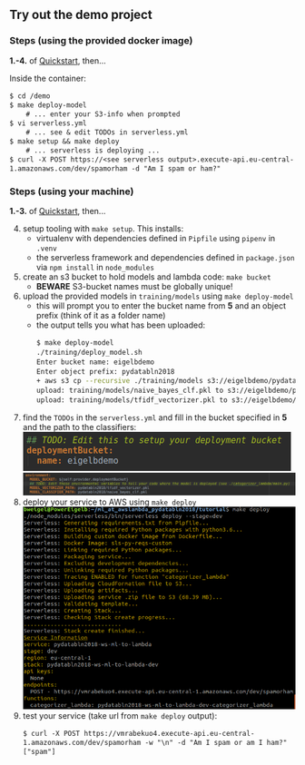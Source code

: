 ## Try out the demo project

### Steps (using the provided docker image)

**1.-4.** of [Quickstart](https://github.com/bweigel/ml_at_awslambda_pydatabln2018#quickstart), then...

Inside the container:
```
$ cd /demo
$ make deploy-model
    # ... enter your S3-info when prompted
$ vi serverless.yml
    # ... see & edit TODOs in serverless.yml
$ make setup && make deploy
    # ... serverless is deploying ...
$ curl -X POST https://<see serverless output>.execute-api.eu-central-1.amazonaws.com/dev/spamorham -d "Am I spam or ham?"
```
### Steps (using your machine)
 
**1.-3.** of [Quickstart](https://github.com/bweigel/ml_at_awslambda_pydatabln2018#quickstart), then...

4. setup tooling with `make setup`. This installs:
    - virtualenv with dependencies defined in `Pipfile` using `pipenv` in `.venv`
    - the serverless framework and dependencies defined in `package.json` via `npm install` in `node_modules`    
5. create an s3 bucket to hold models and lambda code: `make bucket`
    - **BEWARE** S3-bucket names must be globally unique!
6. upload the provided models in `training/models` using `make deploy-model`
    - this will prompt you to enter the bucket name from **5** and an object prefix (think of it as a folder name)
    - the output tells you what has been uploaded:
        ```bash
        $ make deploy-model
        ./training/deploy_model.sh
        Enter bucket name: eigelbdemo
        Enter object prefix: pydatabln2018
        + aws s3 cp --recursive ./training/models s3://eigelbdemo/pydatabln2018/
        upload: training/models/naive_bayes_clf.pkl to s3://eigelbdemo/pydatabln2018/naive_bayes_clf.pkl
        upload: training/models/tfidf_vectorizer.pkl to s3://eigelbdemo/pydatabln2018/tfidf_vectorizer.pkl
        ```
5. find the `TODOs` in the `serverless.yml` and fill in the bucket specified in **5** and the path to the classifiers:
    ![](./resources/serverless_todo1.png)
    ![](./resources/serverless_todo2.png)
6. deploy your service to AWS using `make deploy`
    ![](./resources/serverless_deployment.png)
7. test your service (take url from `make deploy` output):
     ```
     $ curl -X POST https://vmrabekuo4.execute-api.eu-central-1.amazonaws.com/dev/spamorham -w "\n" -d "Am I spam or am I ham?" 
    ["spam"]
    ```
